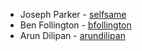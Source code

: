 * Joseph Parker - [selfsame](https://github.com/selfsame)
* Ben Follington - [bfollington](https://github.com/bfollington)
* Arun Dilipan - [arundilipan](https://github.com/arundilipan)
